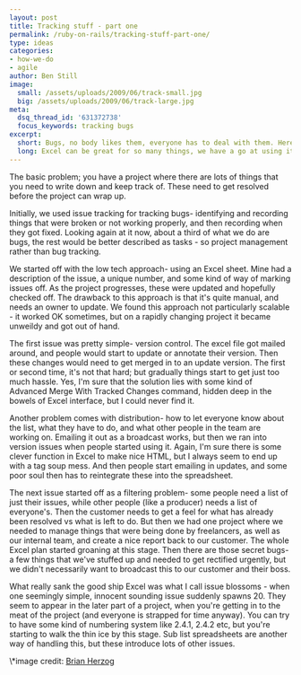 ```yaml
---
layout: post
title: Tracking stuff - part one
permalink: /ruby-on-rails/tracking-stuff-part-one/
type: ideas
categories:
- how-we-do
- agile
author: Ben Still
image:
  small: /assets/uploads/2009/06/track-small.jpg
  big: /assets/uploads/2009/06/track-large.jpg
meta:
  dsq_thread_id: '631372738'
  focus_keywords: tracking bugs
excerpt:
  short: Bugs, no body likes them, everyone has to deal with them. Here's how we've tried tracking ours so far.
  long: Excel can be great for so many things, we have a go at using it to track bugs that come up within the development process. Read on to see an easy-to-digest review of how it went for us.
---
```


The basic problem; you have a project where there are lots of things
that you need to write down and keep track of. These need to get
resolved before the project can wrap up.

Initially, we used issue tracking for tracking bugs- identifying and
recording things that were broken or not working properly, and then
recording when they got fixed. Looking again at it now, about a third
of
what we do are bugs, the rest would be better described as tasks - so
project management rather than bug tracking.

We started off with the low tech approach- using an Excel sheet. Mine
had a description of the issue, a unique number, and some kind of way
of
marking issues off. As the project progresses, these were updated and
hopefully checked off. The drawback to this approach is that it's
quite
manual, and needs an owner to update. We found this approach not
particularly scalable - it worked OK sometimes, but on a rapidly
changing project it became unweildy and got out of hand.

The first issue was pretty simple- version control. The excel file got
mailed around, and people would start to update or annotate their
version. Then these changes would need to get merged in to an update
version. The first or second time, it's not that hard; but gradually
things start to get just too much hassle. Yes, I'm sure that the
solution lies with some kind of Advanced Merge With Tracked Changes
command, hidden deep in the bowels of Excel interface, but I could
never
find it.

Another problem comes with distribution- how to let everyone know
about
the list, what they have to do, and what other people in the team are
working on. Emailing it out as a broadcast works, but then we ran into
version issues when people started using it. Again, I'm sure there is
some clever function in Excel to make nice HTML, but I always seem to
end up with a tag soup mess. And then people start emailing in
updates,
and some poor soul then has to reintegrate these into the spreadsheet.

The next issue started off as a filtering problem- some people need a
list of just their issues, while other people (like a producer) needs
a
list of everyone's. Then the customer needs to get a feel for what has
already been resolved vs what is left to do. But then we had one
project
where we needed to manage things that were being done by freelancers,
as
well as our internal team, and create a nice report back to our
customer. The whole Excel plan started groaning at this stage. Then
there are those secret bugs- a few things that we've stuffed up and
needed to get rectified urgently, but we didn't necessarily want to
broadcast this to our customer and their boss.

What really sank the good ship Excel was what I call issue blossoms -
when one seemingly simple, innocent sounding issue suddenly spawns 20.
They seem to appear in the later part of a project, when you're
getting
in to the meat of the project (and everyone is strapped for time
anyway). You can try to have some kind of numbering system like 2.4.1,
2.4.2 etc, but you're starting to walk the thin ice by this stage. Sub
list spreadsheets are another way of handling this, but these
introduce
lots of other issues.

\\*image credit: [Brian
Herzog](https://www.flickr.com/photos/herzogbr/*)

